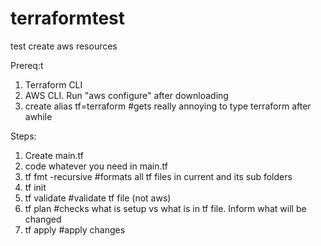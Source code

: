 # terraformtest
test create aws resources

Prereq:t
1. Terraform CLI
2. AWS CLI. Run "aws configure" after downloading
3. create alias tf=terraform #gets really annoying to type terraform  after awhile

Steps:
1. Create main.tf
2. code whatever you need in main.tf
3. tf fmt -recursive #formats all tf files in current and its sub folders
4. tf init
5. tf validate #validate tf file (not aws)
6. tf plan #checks what is setup vs what is in tf file. Inform what will be changed
7. tf apply #apply changes

